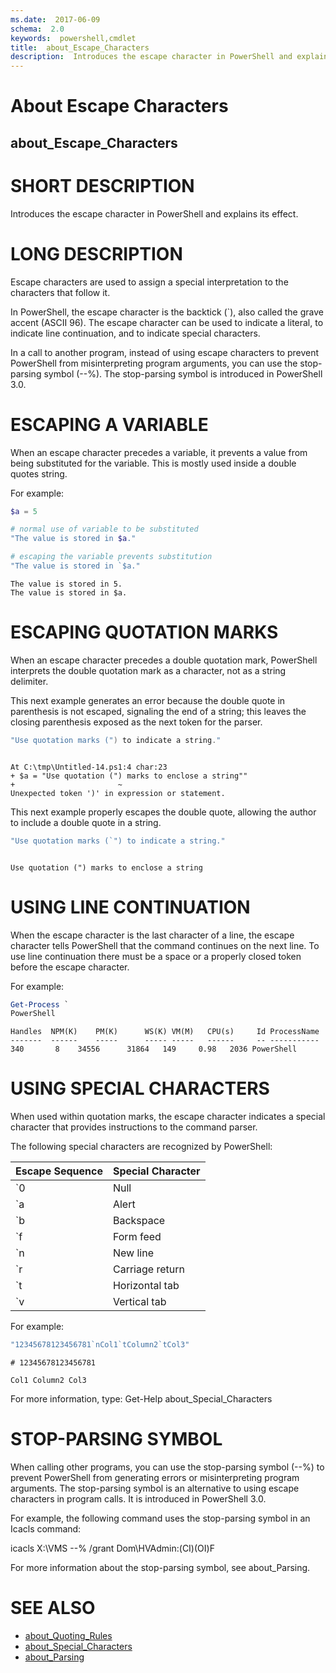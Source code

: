 ```yaml
---
ms.date:  2017-06-09
schema:  2.0
keywords:  powershell,cmdlet
title:  about_Escape_Characters
description:  Introduces the escape character in PowerShell and explains its effect.
---
```


# About Escape Characters
## about\_Escape\_Characters

# SHORT DESCRIPTION

Introduces the escape character in PowerShell and explains
its effect.

# LONG DESCRIPTION

Escape characters are used to assign a special interpretation to
the characters that follow it.

In PowerShell, the escape character is the backtick (`), also
called the grave accent (ASCII 96). The escape character can be used
to indicate a literal, to indicate line continuation, and to indicate
special characters.

In a call to another program, instead of using escape characters
to prevent PowerShell from misinterpreting program arguments,
you can use the stop-parsing symbol (--%). The stop-parsing symbol
is introduced in PowerShell 3.0.

# ESCAPING A VARIABLE

When an escape character precedes a variable, it prevents a value from
being substituted for the variable. This is mostly used inside a double
quotes string.

For example:

```powershell
$a = 5

# normal use of variable to be substituted
"The value is stored in $a."

# escaping the variable prevents substitution
"The value is stored in `$a."
```

```output
The value is stored in 5.
The value is stored in $a.
```

# ESCAPING QUOTATION MARKS

When an escape character precedes a double quotation mark,
PowerShell interprets the double quotation mark as a character,
not as a string delimiter.

This next example generates an error because the double quote in parenthesis
is not escaped, signaling the end of a string; this leaves the closing
parenthesis exposed as the next token for the parser.

```powershell
"Use quotation marks (") to indicate a string."
```

```output

At C:\tmp\Untitled-14.ps1:4 char:23
+ $a = "Use quotation (") marks to enclose a string""
+                       ~
Unexpected token ')' in expression or statement.
```

This next example properly escapes the double quote,
allowing the author to include a double quote in a string.

```powershell
"Use quotation marks (`") to indicate a string."
```

```output

Use quotation (") marks to enclose a string
```

# USING LINE CONTINUATION

When the escape character is the last character of a line,
the escape character tells PowerShell that the command continues
on the next line. To use line continuation there must be a space
or a properly closed token before the escape character.

For example:

```powershell
Get-Process `
PowerShell
```

```output
Handles  NPM(K)    PM(K)      WS(K) VM(M)   CPU(s)     Id ProcessName
-------  ------    -----      ----- -----   ------     -- -----------
340       8    34556      31864   149     0.98   2036 PowerShell
```

# USING SPECIAL CHARACTERS

When used within quotation marks, the escape character indicates a
special character that provides instructions to the command parser.

The following special characters are recognized by PowerShell:

Escape Sequence | Special Character
-- | --
`0 | Null
`a | Alert
`b | Backspace
`f | Form feed
`n | New line
`r | Carriage return
`t | Horizontal tab
`v | Vertical tab

For example:

```powershell
"12345678123456781`nCol1`tColumn2`tCol3"
```

```output
# 12345678123456781

Col1 Column2 Col3
```

For more information, type:
Get-Help about\_Special\_Characters

# STOP-PARSING SYMBOL

When calling other programs, you can use the stop-parsing
symbol (--%) to prevent PowerShell from generating
errors or misinterpreting program arguments. The stop-parsing
symbol is an alternative to using escape characters in program
calls. It is introduced in PowerShell 3.0.

For example, the following command uses the stop-parsing
symbol in an Icacls command:

icacls X:\VMS --% /grant Dom\HVAdmin:(CI)(OI)F

For more information about the stop-parsing symbol,
see about\_Parsing.

# SEE ALSO

- [about_Quoting_Rules](about_Quoting_Rules.md)
- [about_Special_Characters](about_Special_Characters.md)
- [about_Parsing](about_Parsing.md)

